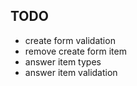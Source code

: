 ## TODO

- create form validation
- remove create form item
- answer item types
- answer item validation
